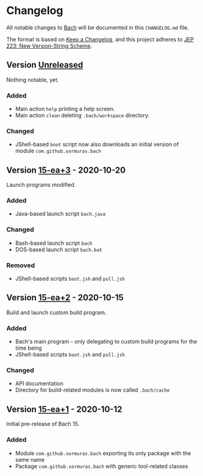 # Changelog
All notable changes to [Bach](https://github.com/sormuras/bach) will be documented in this `CHANGELOG.md` file.

The format is based on [Keep a Changelog](https://keepachangelog.com),
and this project adheres to [JEP 223: New Version-String Scheme](https://openjdk.java.net/jeps/223).

## Version [Unreleased]

Nothing notable, yet.

### Added

- Main action `help` printing a help screen.
- Main action `clean` deleting `.bach/workspace` directory.

### Changed

- JShell-based `boot` script now also downloads an initial version of module `com.github.sormuras.bach`

## Version [15-ea+3] - 2020-10-20

Launch programs modified.

### Added

- Java-based launch script `bach.java`

### Changed

- Bash-based launch script `bach`
- DOS-based launch script `bach.bat`

### Removed

- JShell-based scripts `boot.jsh` and `pull.jsh`

## Version [15-ea+2] - 2020-10-15

Build and launch custom build program.

### Added

- Bach's main program - only delegating to custom build programs for the time being
- JShell-based scripts `boot.jsh` and `pull.jsh`

### Changed

- API documentation
- Directory for build-related modules is now called `.bach/cache`

## Version [15-ea+1] - 2020-10-12

Initial pre-release of Bach 15.

### Added

- Module `com.github.sormuras.bach` exporting its only package with the same name
- Package `com.github.sormuras.bach` with generic tool-related classes

[Unreleased]: https://github.com/sormuras/bach/compare/15-ea+3...HEAD
[15-ea+3]: https://github.com/sormuras/bach/releases/tag/15-ea+3
[15-ea+2]: https://github.com/sormuras/bach/releases/tag/15-ea+2
[15-ea+1]: https://github.com/sormuras/bach/releases/tag/15-ea+1
